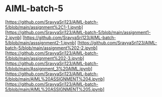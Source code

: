 # AIML-batch-5
[https://github.com/SravyaSri123/AIML-batch-5/blob/main/assignment%2C1-1.ipynb]
[https://github.com/SravyaSri123/AIML-batch-5/blob/main/assignment1-2.ipynb]
[https://github.com/SravyaSri123/AIML-batch-5/blob/main/asssignment2-1.ipynb]
[https://github.com/SravyaSri123/AIML-batch-5/blob/main/assignment%202-2.ipynb]
[https://github.com/SravyaSri123/AIML-batch-5/blob/main/assignment%202-3.ipynb]
[https://github.com/SravyaSri123/AIML-batch-5/blob/main/Assignment_3%20AIML.ipynb]
[https://github.com/SravyaSri123/AIML-batch-5/blob/main/AIML%20ASSIGNMENT%204.ipynb]
[https://github.com/SravyaSri123/AIML-batch-5/blob/main/AIML%20ASSIGNMENT%205.ipynb]
